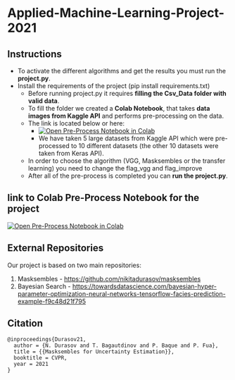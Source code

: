 # Applied-Machine-Learning-Project-2021

## Instructions
* To activate the different algorithms and get the results you must run the **project.py**.
* Install the requirements of the project (pip install requirements.txt)
  * Before running project.py it requires **filling the Csv_Data folder with valid data**.
  * To fill the folder we created a **Colab Notebook**, that takes **data images from Kaggle API** and performs pre-processing on the data.
  * The link is located below or here: 
    * [![Open Pre-Process Notebook in Colab](https://colab.research.google.com/assets/colab-badge.svg)](https://colab.research.google.com/drive/157g4Gju2nhtRn-tOSIiTjFrhU8cq8_Sj?usp=sharing)
    * We have taken 5 large datasets from Kaggle API which were pre-processed to 10 different datasets (the other 10 datasets were taken from Keras API).   
  * In order to choose the algorithm (VGG, Masksembles or the transfer learning) you need to change the flag_vgg and flag_improve
  * After all of the pre-process is completed you can **run the project.py**.  


## link to Colab Pre-Process Notebook for the project


[![Open Pre-Process Notebook in Colab](https://colab.research.google.com/assets/colab-badge.svg)](https://colab.research.google.com/drive/157g4Gju2nhtRn-tOSIiTjFrhU8cq8_Sj?usp=sharing)

## External Repositories

Our project is based on two main repositories:
1. Masksembles - https://github.com/nikitadurasov/masksembles
2. Bayesian Search - https://towardsdatascience.com/bayesian-hyper-parameter-optimization-neural-networks-tensorflow-facies-prediction-example-f9c48d21f795

## Citation
```
@inproceedings{Durasov21,
  author = {N. Durasov and T. Bagautdinov and P. Baque and P. Fua},
  title = {{Masksembles for Uncertainty Estimation}},
  booktitle = CVPR,
  year = 2021
}
```

